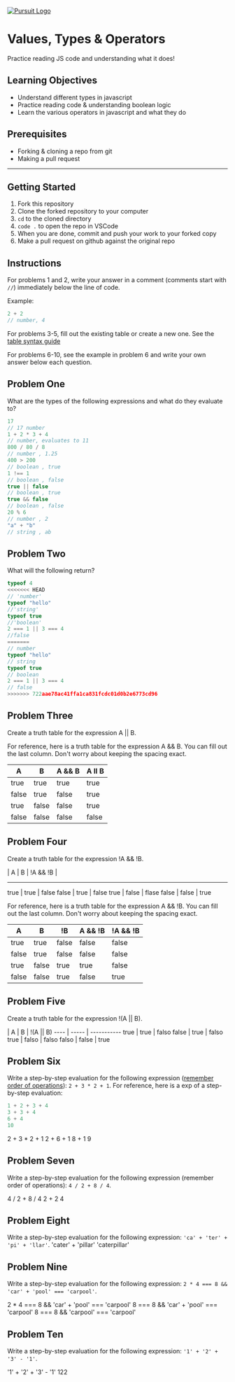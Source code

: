 [![Pursuit Logo](https://avatars1.githubusercontent.com/u/5825944?s=200&v=4)](https://pursuit.org)

# Values, Types & Operators

Practice reading JS code and understanding what it does!

## Learning Objectives

- Understand different types in javascript
- Practice reading code & understanding boolean logic
- Learn the various operators in javascript and what they do

## Prerequisites

- Forking & cloning a repo from git
- Making a pull request

---

## Getting Started

1. Fork this repository
1. Clone the forked repository to your computer
1. `cd` to the cloned directory
1. `code .` to open the repo in VSCode
1. When you are done, commit and push your work to your forked copy
1. Make a pull request on github against the original repo

## Instructions

For problems 1 and 2, write your answer in a comment (comments start with `//`) immediately below the line of code.

Example:

```js
2 + 2
// number, 4
```

For problems 3-5, fill out the existing table or create a new one. See the [table syntax guide](https://www.markdownguide.org/extended-syntax#tables)

For problems 6-10, see the example in problem 6 and write your own answer below each question.



## Problem One

What are the types of the following expressions and what do they evaluate to?

```js
17
// 17 number 
1 + 2 * 3 + 4
// number, evaluates to 11
800 / 80 / 8
// number , 1.25
400 > 200
// boolean , true
1 !== 1
// boolean , false
true || false
// boolean , true
true && false
// boolean , false
20 % 6
// number , 2
"a" + "b"
// string , ab
```

## Problem Two

What will the following return?

```js
typeof 4
<<<<<<< HEAD
// 'number'
typeof "hello"
//'string'
typeof true
//'boolean'
2 === 1 || 3 === 4
//false
=======
// number
typeof "hello"
// string
typeof true
// boolean
2 === 1 || 3 === 4
// false
>>>>>>> 722aae78ac41ffa1ca831fcdc01d0b2e6773cd96
```

## Problem Three

Create a truth table for the expression A || B.

For reference, here is a truth table for the expression A && B. You can fill out the last column. Don't worry about keeping the spacing exact.

| A     | B     | A && B |  A ll B   |
| ----- | ----- | ------ | ---------- |
| true  | true  | true   |   true   |
| false | true  | false  |    true  |
| true  | false | false  |   true   |
| false | false | false  |    false |

 



## Problem Four

Create a truth table for the expression !A && !B.

|  A    |  B    | !A && !B | 
  -----   -----   ------
  true  |  true   | false 
  false |  true   | false
  true  |  false  | flase
  false |  false  | true





For reference, here is a truth table for the expression A && !B. You can fill out the last column. Don't worry about keeping the spacing exact.

| A     | B     | !B    | A && !B | !A && !B |
| ----- | ----- | ----- | ------- | -------- |
| true  | true  | false | false   |  false   |
| false | true  | false | false   |  false   |
| true  | false | true  | true    |  false   |
| false | false | true  | false   |  true    |

## Problem Five

Create a truth table for the expression !(A || B).

|  A   |  B    |  !(A  ||  B)
  ---- | ----- | -----------
  true |  true |  falso
  false | true |  falso
  true | falso |  falso
  falso | false | true


## Problem Six

Write a step-by-step evaluation for the following expression ([remember order of operations](https://www.mathsisfun.com/operation-order-pemdas.html)): `2 + 3 * 2 + 1`.
For reference, here is a exp of a step-by-step evaluation:

```js
1 + 2 + 3 + 4
3 + 3 + 4
6 + 4
10
```
2 + 3 * 2 + 1
2 + 6 + 1
8 + 1
9


## Problem Seven

Write a step-by-step evaluation for the following expression (remember order of operations): `4 / 2 + 8 / 4`.

4 / 2 + 8 / 4
2 + 2
4


## Problem Eight

Write a step-by-step evaluation for the following expression: `'ca' + 'ter' + 'pi' + 'llar'`.
'cater' + 'pillar'
'caterpillar'


## Problem Nine

Write a step-by-step evaluation for the following expression: `2 * 4 === 8 && 'car' + 'pool' === 'carpool'`.

2 * 4 === 8 && 'car' + 'pool' === 'carpool'
8 === 8 && 'car' + 'pool' === 'carpool'
8 === 8 && 'carpool' === 'carpool'


## Problem Ten

Write a step-by-step evaluation for the following expression: `'1' + '2' + '3' - '1'`.

'1' + '2' + '3' - '1'
122

